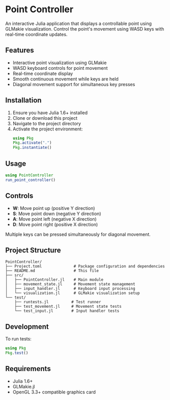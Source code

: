 # Point Controller

An interactive Julia application that displays a controllable point using GLMakie visualization. Control the point's movement using WASD keys with real-time coordinate updates.

## Features

- Interactive point visualization using GLMakie
- WASD keyboard controls for point movement
- Real-time coordinate display
- Smooth continuous movement while keys are held
- Diagonal movement support for simultaneous key presses

## Installation

1. Ensure you have Julia 1.6+ installed
2. Clone or download this project
3. Navigate to the project directory
4. Activate the project environment:
   ```julia
   using Pkg
   Pkg.activate(".")
   Pkg.instantiate()
   ```

## Usage

```julia
using PointController
run_point_controller()
```

## Controls

- **W**: Move point up (positive Y direction)
- **S**: Move point down (negative Y direction)  
- **A**: Move point left (negative X direction)
- **D**: Move point right (positive X direction)

Multiple keys can be pressed simultaneously for diagonal movement.

## Project Structure

```
PointController/
├── Project.toml              # Package configuration and dependencies
├── README.md                 # This file
├── src/
│   ├── PointController.jl    # Main module
│   ├── movement_state.jl     # Movement state management
│   ├── input_handler.jl      # Keyboard input processing
│   └── visualization.jl      # GLMakie visualization setup
└── test/
    ├── runtests.jl          # Test runner
    ├── test_movement.jl     # Movement state tests
    └── test_input.jl        # Input handler tests
```

## Development

To run tests:
```julia
using Pkg
Pkg.test()
```

## Requirements

- Julia 1.6+
- GLMakie.jl
- OpenGL 3.3+ compatible graphics card